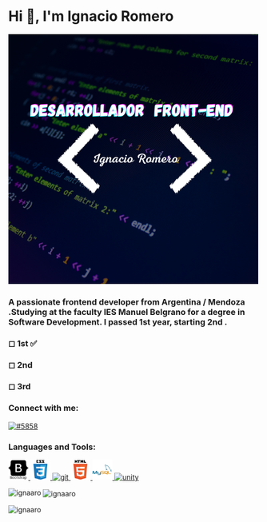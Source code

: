 <h1 align="left">Hi 👋, I'm Ignacio Romero</h1>

![](https://github.com/IgnaaRo/IgnaaRo/blob/main/logo.png)

<h3 align="left">A passionate frontend developer from Argentina / Mendoza .Studying at the faculty IES Manuel Belgrano for a degree in Software Development. I passed 1st year, starting 2nd .</h3>

<h3 >
  ◻  1st ✅
</h3>
<h3 >
  ◻  2nd 
</h3>
<h3 >
  ◻ 3rd 
</h3>

<h3 align="left">Connect with me:</h3>
<p align="left">
<a href="https://discord.gg/#5858" target="blank"><img align="center" src="https://raw.githubusercontent.com/rahuldkjain/github-profile-readme-generator/master/src/images/icons/Social/discord.svg" alt="#5858" height="30" width="40" /></a>
</p>

<h3 align="left">Languages and Tools:</h3>
<p align="left"> <a href="https://getbootstrap.com" target="_blank" rel="noreferrer"> <img src="https://raw.githubusercontent.com/devicons/devicon/master/icons/bootstrap/bootstrap-plain-wordmark.svg" alt="bootstrap" width="40" height="40"/> </a> <a href="https://www.w3schools.com/css/" target="_blank" rel="noreferrer"> <img src="https://raw.githubusercontent.com/devicons/devicon/master/icons/css3/css3-original-wordmark.svg" alt="css3" width="40" height="40"/> </a> <a href="https://git-scm.com/" target="_blank" rel="noreferrer"> <img src="https://www.vectorlogo.zone/logos/git-scm/git-scm-icon.svg" alt="git" width="40" height="40"/> </a> <a href="https://www.w3.org/html/" target="_blank" rel="noreferrer"> <img src="https://raw.githubusercontent.com/devicons/devicon/master/icons/html5/html5-original-wordmark.svg" alt="html5" width="40" height="40"/> </a> <a href="https://www.mysql.com/" target="_blank" rel="noreferrer"> <img src="https://raw.githubusercontent.com/devicons/devicon/master/icons/mysql/mysql-original-wordmark.svg" alt="mysql" width="40" height="40"/> </a> <a href="https://unity.com/" target="_blank" rel="noreferrer"> <img src="https://www.vectorlogo.zone/logos/unity3d/unity3d-icon.svg" alt="unity" width="40" height="40"/> </a> </p>

<p><img align="left" src="https://github-readme-stats.vercel.app/api/top-langs?username=ignaaro&show_icons=true&locale=en&layout=compact" alt="ignaaro" /></p>

<p>&nbsp;<img align="center" src="https://github-readme-stats.vercel.app/api?username=ignaaro&show_icons=true&locale=en" alt="ignaaro" /></p>

<p><img align="center" src="https://github-readme-streak-stats.herokuapp.com/?user=ignaaro&" alt="ignaaro" /></p>

